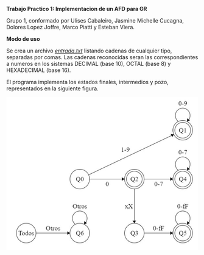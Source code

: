 **Trabajo Practico 1: Implementacion de un AFD para GR**

Grupo 1, conformado por Ulises Cabaleiro, Jasmine Michelle Cucagna, Dolores Lopez Joffre, Marco Piatti y Esteban Viera.


**Modo de uso**

Se crea un archivo [*entrada.txt*](entrada.txt) listando cadenas de cualquier tipo, separadas por comas.
Las cadenas reconocidas seran las correspondientes a numeros en los sistemas DECIMAL (base 10), OCTAL (base 8) y HEXADECIMAL (base 16).

El programa implementa los estados finales, intermedios y pozo, representados en la siguiente figura.

![Automata Finito Determinista implementado por el programa](assets/automata.png)
